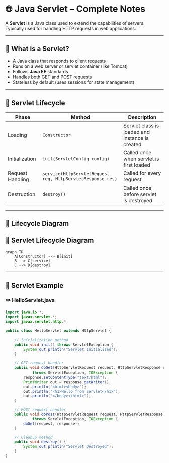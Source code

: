 # 🌐 Java Servlet – Complete Notes

A **Servlet** is a Java class used to extend the capabilities of servers. Typically used for handling HTTP requests in web applications.

---

## 🧠 What is a Servlet?

- A Java class that responds to client requests
- Runs on a web server or servlet container (like Tomcat)
- Follows **Java EE** standards
- Handles both GET and POST requests
- Stateless by default (uses sessions for state management)

---

## 🔄 Servlet Lifecycle

| Phase            | Method                           | Description                                           |
|------------------|----------------------------------|-------------------------------------------------------|
| Loading          | `Constructor`                    | Servlet class is loaded and instance is created       |
| Initialization   | `init(ServletConfig config)`     | Called once when servlet is first loaded              |
| Request Handling | `service(HttpServletRequest req, HttpServletResponse res)` | Called for every request            |
| Destruction      | `destroy()`                      | Called once before servlet is destroyed               |

---

## 🔁 Lifecycle Diagram
## 🔄 Servlet Lifecycle Diagram

```mermaid
graph TD
    A[Constructor] --> B[init]
    B --> C[service]
    C --> D[destroy]
```

---

## 🧪 Servlet Example

### ✏️ HelloServlet.java
```java
import java.io.*;
import javax.servlet.*;
import javax.servlet.http.*;

public class HelloServlet extends HttpServlet {
    
    // Initialization method
    public void init() throws ServletException {
        System.out.println("Servlet Initialized");
    }

    // GET request handler
    public void doGet(HttpServletRequest request, HttpServletResponse response)
            throws ServletException, IOException {
        response.setContentType("text/html");
        PrintWriter out = response.getWriter();
        out.println("<html><body>");
        out.println("<h1>Hello from Servlet</h1>");
        out.println("</body></html>");
    }

    // POST request handler
    public void doPost(HttpServletRequest request, HttpServletResponse response)
            throws ServletException, IOException {
        doGet(request, response);
    }

    // Cleanup method
    public void destroy() {
        System.out.println("Servlet Destroyed");
    }
}
